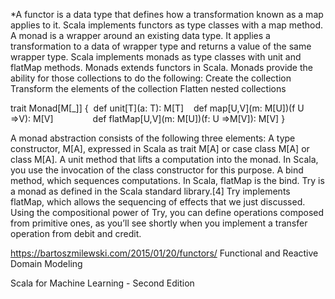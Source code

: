 
*A functor is a data type that defines how a transformation known as a map applies to it. Scala implements functors as type classes with a map method.
A monad is a wrapper around an existing data type. It applies a transformation to a data of wrapper type and returns a value of the same wrapper type. Scala implements monads as type classes with unit and flatMap methods. Monads extends functors in Scala.
Monads provide the ability for those collections to do the following:
Create the collection
Transform the elements of the collection
Flatten nested collections

trait Monad[M[_]] {  def unit[T](a: T): M[T]     def map[U,V](m: M[U])(f U =>V): M[V]                def flatMap[U,V](m: M[U])(f: U =>M[V]): M[V] }

A monad abstraction consists of the following three elements:                                                   A type constructor, M[A], expressed in Scala as trait M[A] or case class M[A] or class M[A].                                                   A unit method that lifts a computation into the monad. In Scala, you use the invocation of the class constructor for this purpose.                                                   A bind method, which sequences computations. In Scala, flatMap is the bind.
Try is a monad as defined in the Scala standard library.[4] Try implements flatMap, which allows the sequencing of effects that we just discussed. Using the compositional power of Try, you can define operations composed from primitive ones, as you’ll see shortly when you implement a transfer operation from debit and credit.


https://bartoszmilewski.com/2015/01/20/functors/
Functional and Reactive Domain Modeling

Scala for Machine Learning - Second Edition

